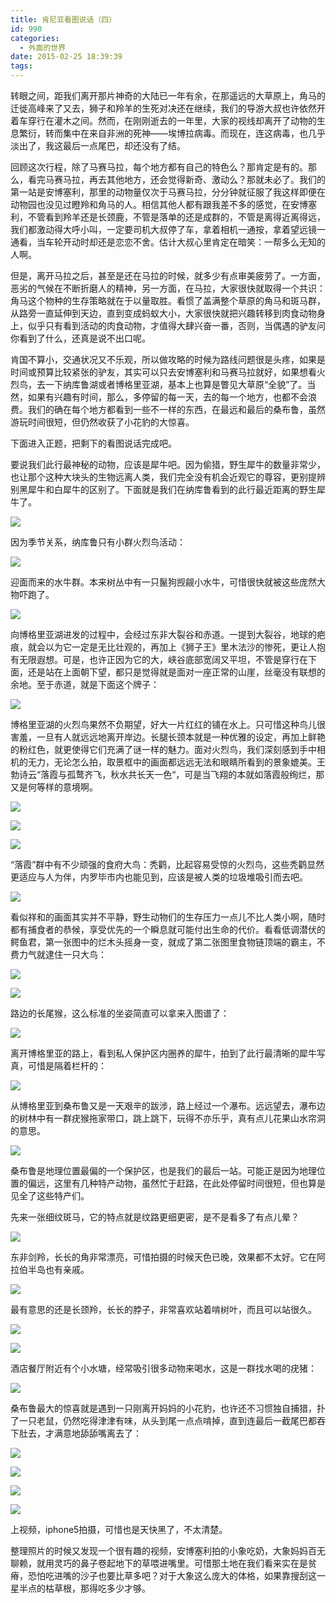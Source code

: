 ```yaml
---
title: 肯尼亚看图说话（四）
id: 990
categories:
  - 外面的世界
date: 2015-02-25 18:39:39
tags:
---
```


转眼之间，距我们离开那片神奇的大陆已一年有余，在那遥远的大草原上，角马的迁徙高峰来了又去，狮子和羚羊的生死对决还在继续，我们的导游大叔也许依然开着车穿行在灌木之间。然而，在刚刚逝去的一年里，大家的视线却离开了动物的生息繁衍，转而集中在来自非洲的死神——埃博拉病毒。而现在，连这病毒，也几乎淡出了，我这最后一点尾巴，却还没有了结。

回顾这次行程，除了马赛马拉，每个地方都有自己的特色么？那肯定是有的。那么，看完马赛马拉，再去其他地方，还会觉得新奇、激动么？那就未必了。我们的第一站是安博塞利，那里的动物量仅次于马赛马拉，分分钟就征服了我这样即便在动物园也没见过瞪羚和角马的人。相信其他人都有跟我差不多的感觉，在安博塞利，不管看到羚羊还是长颈鹿，不管是落单的还是成群的，不管是离得近离得远，我们都激动得大呼小叫，一定要司机大叔停了车，拿着相机一通按，拿着望远镜一通看，当车轮开动时却还是恋恋不舍。估计大叔心里肯定在暗笑：一帮多么无知的人啊。

但是，离开马拉之后，甚至是还在马拉的时候，就多少有点审美疲劳了。一方面，恶劣的气候在不断折磨人的精神，另一方面，在马拉，大家很快就取得一个共识：角马这个物种的生存策略就在于以量取胜。看惯了盖满整个草原的角马和斑马群，从路旁一直延伸到天边，直到变成蚂蚁大小，大家很快就把兴趣转移到肉食动物身上，似乎只有看到活动的肉食动物，才值得大肆兴奋一番，否则，当偶遇的驴友问你看到了什么，还真是说不出口呢。

肯国不算小，交通状况又不乐观，所以做攻略的时候为路线问题很是头疼，如果是时间或预算比较紧张的驴友，其实可以只去安博塞利和马赛马拉就好，如果想看火烈鸟，去一下纳库鲁湖或者博格里亚湖，基本上也算是瞥见大草原“全貌”了。当然，如果有兴趣有时间，那么，多停留的每一天，去的每一个地方，也都不会浪费。我们的确在每个地方都看到一些不一样的东西，在最远和最后的桑布鲁，虽然游玩时间很短，但仍然收获了小花豹的大惊喜。

下面进入正题，把剩下的看图说话完成吧。

要说我们此行最神秘的动物，应该是犀牛吧。因为偷猎，野生犀牛的数量非常少，也让那个这种大块头的生物远离人类，我们完全没有机会近观它的尊容，更别提辨别黑犀牛和白犀牛的区别了。下面就是我们在纳库鲁看到的此行最近距离的野生犀牛了。

![](/images/2014/11/DSC01134.jpg)

因为季节关系，纳库鲁只有小群火烈鸟活动：

![](/images/2014/11/IMG_0724.jpg)

迎面而来的水牛群。本来树丛中有一只鬣狗觊觎小水牛，可惜很快就被这些庞然大物吓跑了。

![](/images/2014/11/DSC01160.jpg)

向博格里亚湖进发的过程中，会经过东非大裂谷和赤道。一提到大裂谷，地球的疤痕，就会以为它一定是无比壮观的，再加上《狮子王》里木法沙的惨死，更让人抱有无限遐想。可是，也许正因为它的大，峡谷底部宽阔又平坦，不管是穿行在下面，还是站在上面朝下望，都只是觉得就是面对一座正常的山崖，丝毫没有联想的余地。至于赤道，就是下面这个牌子：

![](/images/2014/11/DSC01168.jpg)

博格里亚湖的火烈鸟果然不负期望，好大一片红红的铺在水上。只可惜这种鸟儿很害羞，一旦有人就远远地离开岸边。长腿长颈本就是一种优雅的设定，再加上鲜艳的粉红色，就更使得它们充满了谜一样的魅力。面对火烈鸟，我们深刻感到手中相机的无力，无论怎么拍，取景框中的画面都远远无法和眼睛所看到的景象媲美。王勃诗云“落霞与孤鹜齐飞，秋水共长天一色“，可是当飞翔的本就如落霞般绚烂，那又是何等样的意境啊。

![](/images/2014/11/IMG_0745.jpg)

![](/images/2014/11/IMG_0753.jpg)

![](/images/2014/11/DSC01189.jpg)

“落霞”群中有不少顽强的食府大鸟：秃鹳，比起容易受惊的火烈鸟，这些秃鹳显然更适应与人为伴，内罗毕市内也能见到，应该是被人类的垃圾堆吸引而去吧。

![](/images/2014/11/IMG_0767.jpg)

看似祥和的画面其实并不平静，野生动物们的生存压力一点儿不比人类小啊，随时都有捕食者的恭候，享受优先的一个瞬息就可能付出生命的代价。看看低调潜伏的鳄鱼君，第一张图中的烂木头摇身一变，就成了第二张图里食物链顶端的霸主，不费力气就逮住一只大鸟：

![](/images/2014/11/DSC01193.jpg)

![](/images/2014/11/IMG_0763.jpg)

路边的长尾猴，这么标准的坐姿简直可以拿来入图谱了：

![](/images/2014/11/IMG_0785.jpg)

离开博格里亚的路上，看到私人保护区内圈养的犀牛，拍到了此行最清晰的犀牛写真，可惜是隔着栏杆的：

![](/images/2014/11/IMG_0797.jpg)

从博格里亚到桑布鲁又是一天艰辛的跋涉，路上经过一个瀑布。远远望去，瀑布边的树林中有一群疣猴拖家带口，跳上跳下，玩得不亦乐乎，真有点儿花果山水帘洞的意思。

![](/images/2014/11/DSC01219.jpg)

桑布鲁是地理位置最偏的一个保护区，也是我们的最后一站。可能正是因为地理位置的偏远，这里有几种特产动物，虽然忙于赶路，在此处停留时间很短，但也算是见全了这些特产们。

先来一张细纹斑马，它的特点就是纹路更细更密，是不是看多了有点儿晕？

![](/images/2014/11/DSC01326.jpg)

东非剑羚，长长的角非常漂亮，可惜拍摄的时候天色已晚，效果都不太好。它在阿拉伯半岛也有亲戚。

![](/images/2014/11/IMG_0844.jpg)

最有意思的还是长颈羚，长长的脖子，非常喜欢站着啃树叶，而且可以站很久。

![](/images/2014/11/DSC01252.jpg)

![](/images/2014/11/DSC01251.jpg)

酒店餐厅附近有个小水塘，经常吸引很多动物来喝水，这是一群找水喝的疣猪：

![](/images/2014/11/IMG_0853.jpg)

桑布鲁最大的惊喜就是遇到一只刚离开妈妈的小花豹，也许还不习惯独自捕猎，扑了一只老鼠，仍然吃得津津有味，从头到尾一点点啃掉，直到连最后一截尾巴都吞下肚去，才满意地舔舔嘴离去了：

![](/images/2014/11/IMG_0833.jpg)

![](/images/2014/11/IMG_0836.jpg)

![](/images/2015/02/IMG_0839.jpg)

![](/images/2015/02/IMG_0841.jpg)

上视频，iphone5拍摄，可惜也是天快黑了，不太清楚。



整理照片的时候又发现一个很有趣的视频，安博塞利拍的小象吃奶，大象妈妈百无聊赖，就用灵巧的鼻子卷起地下的草喂进嘴里。可惜那土地在我们看来实在是贫瘠，恐怕吃进嘴的沙子也要比草多吧？对于大象这么庞大的体格，如果靠搜刮这一星半点的枯草根，那得吃多少才够。


&nbsp;
